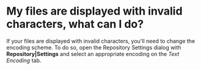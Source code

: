 # My files are displayed with invalid characters, what can I do?

If your files are displayed with invalid characters, you'll need to
change the encoding scheme. To do so, open the Repository Settings
dialog with **Repository|Settings** and select an appropriate encoding
on the *Text Encoding* tab.
